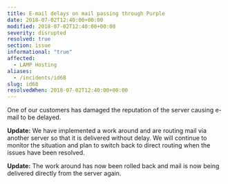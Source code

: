 ```yaml
---
title: E-mail delays on mail passing through Purple
date: 2018-07-02T12:40:00+00:00
modified: 2018-07-02T12:40:00+00:00
severity: disrupted
resolved: true
section: issue
informational: "true"
affected:
  - LAMP Hosting
aliases:
  - /incidents/id68
slug: id68
resolvedWhen: 2018-07-02T12:40:00+00:00
---
```


One of our customers has damaged the reputation of the server causing e-mail to be delayed.

**Update:** We have implemented a work around and are routing mail via another server so that it is delivered without delay.  We will continue to monitor the situation and plan to switch back to direct routing when the issues have been resolved.

**Update:** The work around has now been rolled back and mail is now being delivered directly from the server again.

